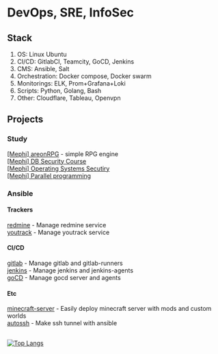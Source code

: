 # DevOps, SRE, InfoSec

## Stack

1. OS: Linux Ubuntu
2. CI/CD: GitlabCI, Teamcity, GoCD, Jenkins
3. CMS: Ansible, Salt
4. Orchestration: Docker compose, Docker swarm
5. Monitorings: ELK, Prom+Grafana+Loki
6. Scripts: Python, Golang, Bash
7. Other: Cloudflare, Tableau, Openvpn
 
## Projects

### Study

[[Mephi] areonRPG](https://github.com/ullibniss/areon-rpg) - simple RPG engine  
[[Mephi] DB Security Course](https://github.com/ullibniss/mephi-db-security-2023)  
[[Mephi] Operating Systems Secutiry](https://github.com/ullibniss/mephi-oss-2022-2023)  
[[Mephi] Parallel programming](https://github.com/ullibniss/mephi-parallel-programming-22-23)

### Ansible

#### Trackers

[redmine](https://github.com/ullibniss/ansible-redmine) - Manage redmine service  
[youtrack](https://github.com/ullibniss/ansible-youtrack) - Manage youtrack service  

#### CI/CD

[gitlab](https://github.com/ullibniss/ansible-gitlab) - Manage gitlab and gitlab-runners  
[jenkins](https://github.com/ullibniss/ansible-jenkins) - Manage jenkins and jenkins-agents  
[goCD](https://github.com/ullibniss/ansible-gocd) - Manage gocd server and agents  

#### Etc

[minecraft-server](https://github.com/ullibniss/ansible-minecraft-server) - Easily deploy minecraft server with mods and custom worlds  
[autossh](https://github.com/ullibniss/ansible-autossh) - Make ssh tunnel with ansible


## 
[![Top Langs](https://github-readme-stats.vercel.app/api/top-langs/?username=ullibniss)](https://github.com/anuraghazra/github-readme-stats)

